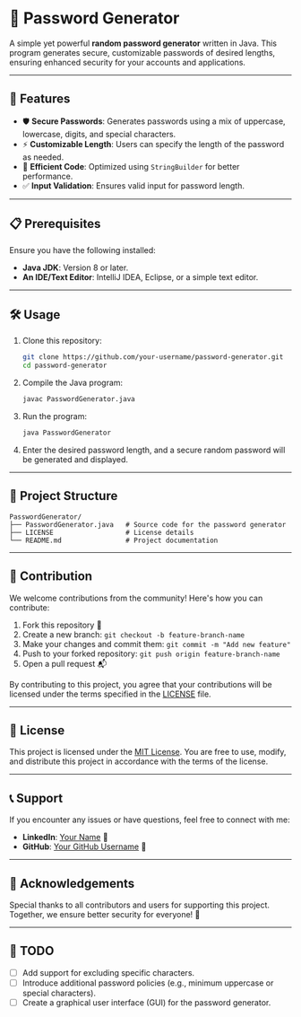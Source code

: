 
# 🔐 Password Generator

A simple yet powerful **random password generator** written in Java. This program generates secure, customizable passwords of desired lengths, ensuring enhanced security for your accounts and applications. 

---

## 🚀 Features

- 🛡️ **Secure Passwords**: Generates passwords using a mix of uppercase, lowercase, digits, and special characters.
- ⚡ **Customizable Length**: Users can specify the length of the password as needed.
- 🧹 **Efficient Code**: Optimized using `StringBuilder` for better performance.
- ✅ **Input Validation**: Ensures valid input for password length.

---

## 📋 Prerequisites

Ensure you have the following installed:
- **Java JDK**: Version 8 or later.
- **An IDE/Text Editor**: IntelliJ IDEA, Eclipse, or a simple text editor.

---

## 🛠️ Usage

1. Clone this repository:
   ```bash
   git clone https://github.com/your-username/password-generator.git
   cd password-generator
   ```

2. Compile the Java program:
   ```bash
   javac PasswordGenerator.java
   ```

3. Run the program:
   ```bash
   java PasswordGenerator
   ```

4. Enter the desired password length, and a secure random password will be generated and displayed.

---

## 📂 Project Structure

```plaintext
PasswordGenerator/
├── PasswordGenerator.java   # Source code for the password generator
├── LICENSE                  # License details
└── README.md                # Project documentation
```

---

## 🤝 Contribution

We welcome contributions from the community! Here's how you can contribute:

1. Fork this repository 🍴
2. Create a new branch: `git checkout -b feature-branch-name`
3. Make your changes and commit them: `git commit -m "Add new feature"`
4. Push to your forked repository: `git push origin feature-branch-name`
5. Open a pull request 📬

By contributing to this project, you agree that your contributions will be licensed under the terms specified in the [LICENSE](./LICENSE) file.

---

## 📜 License

This project is licensed under the [MIT License](./LICENSE). You are free to use, modify, and distribute this project in accordance with the terms of the license.

---

## 📞 Support

If you encounter any issues or have questions, feel free to connect with me:
- **LinkedIn**: [Your Name](https://www.linkedin.com/in/param-p-370616310/) 🔗
- **GitHub**: [Your GitHub Username](https://github.com/Purohit1999) 🐙

---

## 🙌 Acknowledgements

Special thanks to all contributors and users for supporting this project. Together, we ensure better security for everyone! 🎉

---

## 📝 TODO

- [ ] Add support for excluding specific characters.
- [ ] Introduce additional password policies (e.g., minimum uppercase or special characters).
- [ ] Create a graphical user interface (GUI) for the password generator.
```

